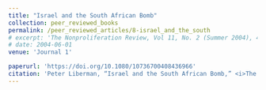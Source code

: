 ```yaml
---
title: "Israel and the South African Bomb"
collection: peer_reviewed_books
permalink: /peer_reviewed_articles/8-israel_and_the_south
# excerpt: 'The Nonproliferation Review, Vol 11, No. 2 (Summer 2004), 46–80.'
# date: 2004-06-01
venue: 'Journal 1'

paperurl: 'https://doi.org/10.1080/10736700408436966' 
citation: 'Peter Liberman, “Israel and the South African Bomb,” <i>The Nonproliferation Review</i>, Vol 11, No. 2 (Summer 2004): 46–80.'
---
```


<!-- [Download paper here](http://academicpages.github.io/files/paper1.pdf) -->

<!-- Recommended citation: Your Name, You. (2009). "Paper Title Number 1." <i>Journal 1</i>. 1(1). -->
